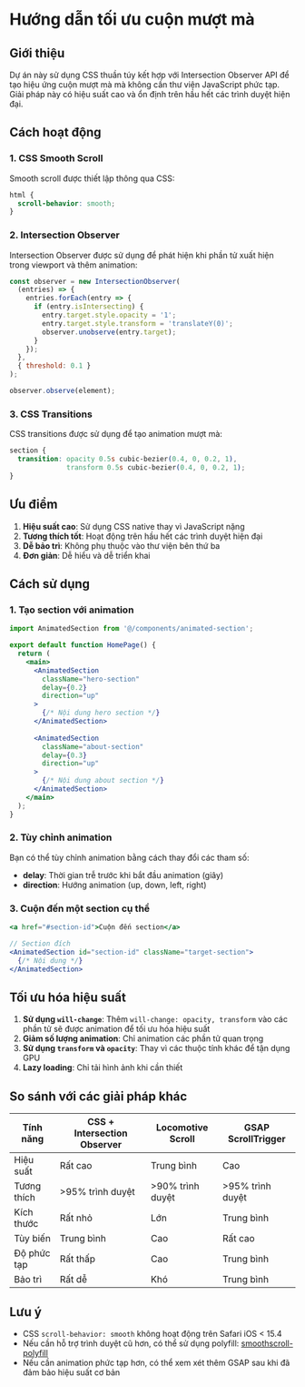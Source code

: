 # Hướng dẫn tối ưu cuộn mượt mà

## Giới thiệu

Dự án này sử dụng CSS thuần túy kết hợp với Intersection Observer API để tạo hiệu ứng cuộn mượt mà mà không cần thư viện JavaScript phức tạp. Giải pháp này có hiệu suất cao và ổn định trên hầu hết các trình duyệt hiện đại.

## Cách hoạt động

### 1. CSS Smooth Scroll

Smooth scroll được thiết lập thông qua CSS:

```css
html {
  scroll-behavior: smooth;
}
```

### 2. Intersection Observer

Intersection Observer được sử dụng để phát hiện khi phần tử xuất hiện trong viewport và thêm animation:

```javascript
const observer = new IntersectionObserver(
  (entries) => {
    entries.forEach(entry => {
      if (entry.isIntersecting) {
        entry.target.style.opacity = '1';
        entry.target.style.transform = 'translateY(0)';
        observer.unobserve(entry.target);
      }
    });
  },
  { threshold: 0.1 }
);

observer.observe(element);
```

### 3. CSS Transitions

CSS transitions được sử dụng để tạo animation mượt mà:

```css
section {
  transition: opacity 0.5s cubic-bezier(0.4, 0, 0.2, 1), 
              transform 0.5s cubic-bezier(0.4, 0, 0.2, 1);
}
```

## Ưu điểm

1. **Hiệu suất cao**: Sử dụng CSS native thay vì JavaScript nặng
2. **Tương thích tốt**: Hoạt động trên hầu hết các trình duyệt hiện đại
3. **Dễ bảo trì**: Không phụ thuộc vào thư viện bên thứ ba
4. **Đơn giản**: Dễ hiểu và dễ triển khai

## Cách sử dụng

### 1. Tạo section với animation

```jsx
import AnimatedSection from '@/components/animated-section';

export default function HomePage() {
  return (
    <main>
      <AnimatedSection 
        className="hero-section" 
        delay={0.2} 
        direction="up"
      >
        {/* Nội dung hero section */}
      </AnimatedSection>
      
      <AnimatedSection 
        className="about-section" 
        delay={0.3} 
        direction="up"
      >
        {/* Nội dung about section */}
      </AnimatedSection>
    </main>
  );
}
```

### 2. Tùy chỉnh animation

Bạn có thể tùy chỉnh animation bằng cách thay đổi các tham số:

- **delay**: Thời gian trễ trước khi bắt đầu animation (giây)
- **direction**: Hướng animation (up, down, left, right)

### 3. Cuộn đến một section cụ thể

```jsx
<a href="#section-id">Cuộn đến section</a>

// Section đích
<AnimatedSection id="section-id" className="target-section">
  {/* Nội dung */}
</AnimatedSection>
```

## Tối ưu hóa hiệu suất

1. **Sử dụng `will-change`**: Thêm `will-change: opacity, transform` vào các phần tử sẽ được animation để tối ưu hóa hiệu suất
2. **Giảm số lượng animation**: Chỉ animation các phần tử quan trọng
3. **Sử dụng `transform` và `opacity`**: Thay vì các thuộc tính khác để tận dụng GPU
4. **Lazy loading**: Chỉ tải hình ảnh khi cần thiết

## So sánh với các giải pháp khác

| Tính năng | CSS + Intersection Observer | Locomotive Scroll | GSAP ScrollTrigger |
|-----------|------------------------------|-------------------|-------------------|
| Hiệu suất | Rất cao | Trung bình | Cao |
| Tương thích | >95% trình duyệt | >90% trình duyệt | >95% trình duyệt |
| Kích thước | Rất nhỏ | Lớn | Trung bình |
| Tùy biến | Trung bình | Cao | Rất cao |
| Độ phức tạp | Rất thấp | Cao | Trung bình |
| Bảo trì | Rất dễ | Khó | Trung bình |

## Lưu ý

- CSS `scroll-behavior: smooth` không hoạt động trên Safari iOS < 15.4
- Nếu cần hỗ trợ trình duyệt cũ hơn, có thể sử dụng polyfill: [smoothscroll-polyfill](https://github.com/iamdustan/smoothscroll)
- Nếu cần animation phức tạp hơn, có thể xem xét thêm GSAP sau khi đã đảm bảo hiệu suất cơ bản
